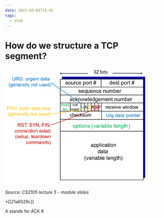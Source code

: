 ```yaml
---
date: 2021-03-01T15:42
tags: 
  - stub
---
```


# How do we structure a TCP segment?

![](./static/tcp-seg.png)

*Source: CS2105 lecture 5 - module slides*

*[[21a6529c]] 

A stands for ACK #
